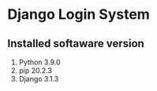 # Django Login System

## Installed softaware version

1. Python 3.9.0
2. pip 20.2.3
3. Django 3.1.3
